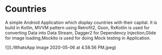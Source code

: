# Countries
A simple Android Application which display countries with their capital. It is build in Kotlin, MVVM pattern using Retrofit2, Gson, RxKotlin is used for converting Data into Data Stream, Dagger2 for Dependency Injection,Glide for image loading,Mockito is used for doing Mock testing in Application.

![](./WhatsApp Image 2020-05-06 at 4.58.56 PM.jpeg)
